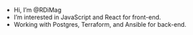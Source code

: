 - Hi, I’m @RDiMag
- I’m interested in JavaScript and React for front-end.
- Working with Postgres, Terraform, and Ansible for back-end.

<!---
RDiMag/RDiMag is a ✨ special ✨ repository because its `README.md` (this file) appears on your GitHub profile.
You can click the Preview link to take a look at your changes.
--->
